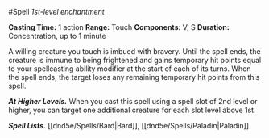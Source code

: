 #Spell
*1st-level enchantment*

**Casting Time:** 1 action
**Range:** Touch
**Components:** V, S
**Duration:** Concentration, up to 1 minute
 
A willing creature you touch is imbued with bravery. Until the spell ends, the creature is immune to being frightened and gains temporary hit points equal to your spellcasting ability modifier at the start of each of its turns. When the spell ends, the target loses any remaining temporary hit points from this spell.

***At Higher Levels.*** When you cast this spell using a spell slot of 2nd level or higher, you can target one additional creature for each slot level above 1st.

***Spell Lists.*** [[dnd5e/Spells/Bard\|Bard]], [[dnd5e/Spells/Paladin\|Paladin]]